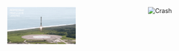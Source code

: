 
<div style ="display: flex;">
  <div style ="50%;padding: 5px;">
    <img src="landing_1.gif" alt="Landing" style="width:50%">
  </div>
  <div style ="flex: 50%;padding: 5px;">
    <img src="crash.gif" alt="Crash" style="width:50%">
  </div>
</div>
